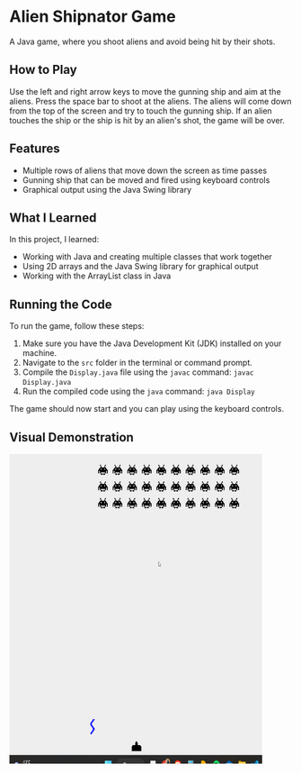 # Alien Shipnator Game

A Java game, where you shoot aliens and avoid being hit by their shots.

## How to Play

Use the left and right arrow keys to move the gunning ship and aim at the aliens. Press the space bar to shoot at the aliens. The aliens will come down from the top of the screen and try to touch the gunning ship. If an alien touches the ship or the ship is hit by an alien's shot, the game will be over.

## Features

- Multiple rows of aliens that move down the screen as time passes
- Gunning ship that can be moved and fired using keyboard controls
- Graphical output using the Java Swing library

## What I Learned

In this project, I learned:

- Working with Java and creating multiple classes that work together
- Using 2D arrays and the Java Swing library for graphical output
- Working with the ArrayList class in Java

## Running the Code

To run the game, follow these steps:

1. Make sure you have the Java Development Kit (JDK) installed on your machine.
2. Navigate to the `src` folder in the terminal or command prompt.
3. Compile the `Display.java` file using the `javac` command:
   `javac Display.java`
4. Run the compiled code using the `java` command:
   `java Display`

The game should now start and you can play using the keyboard controls.

## Visual Demonstration

<img src="alienShipnator.gif" width="450" height="550"/>